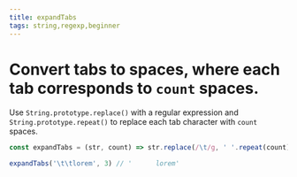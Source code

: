 ```yaml
---
title: expandTabs
tags: string,regexp,beginner
---
```


# Convert tabs to spaces, where each tab corresponds to `count` spaces.

Use `String.prototype.replace()` with a regular expression and `String.prototype.repeat()` to replace each tab character with `count` spaces.

```js
const expandTabs = (str, count) => str.replace(/\t/g, ' '.repeat(count))
```

```js
expandTabs('\t\tlorem', 3) // '      lorem'
```
